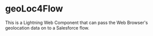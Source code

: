 # geoLoc4Flow

This is a Lightning Web Component that can pass the Web Browser's geolocation data on to a Salesforce flow. 

